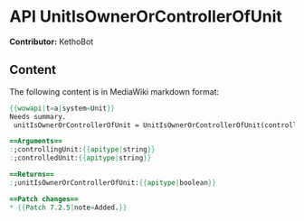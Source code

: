 # API UnitIsOwnerOrControllerOfUnit

**Contributor:** KethoBot

## Content

The following content is in MediaWiki markdown format:

```mediawiki
{{wowapi|t=a|system=Unit}}
Needs summary.
 unitIsOwnerOrControllerOfUnit = UnitIsOwnerOrControllerOfUnit(controllingUnit, controlledUnit)

==Arguments==
:;controllingUnit:{{apitype|string}}
:;controlledUnit:{{apitype|string}}

==Returns==
:;unitIsOwnerOrControllerOfUnit:{{apitype|boolean}}

==Patch changes==
* {{Patch 7.2.5|note=Added.}}
```